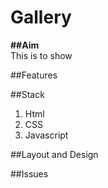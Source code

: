 # Gallery

**##Aim**  
This is to show

##Features  


##Stack 
1. Html
2. CSS
3. Javascript


##Layout and Design

##Issues  
